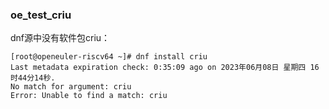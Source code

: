 ### oe_test_criu

dnf源中没有软件包criu：

```
[root@openeuler-riscv64 ~]# dnf install criu
Last metadata expiration check: 0:35:09 ago on 2023年06月08日 星期四 16时44分14秒.
No match for argument: criu
Error: Unable to find a match: criu
```

